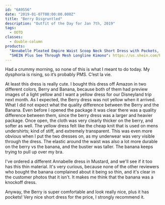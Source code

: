 ```yaml
---
id: "6A9556"
date: "2019-01-07T08:00:00.000Z"
title: "Berry Disgruntled"
description: "Outfit of the Day for Jan 7th, 2019"
tags:
  - OOTD
classes:
  - double-column
products:
  "Annabelle Pleated Empire Waist Scoop Neck Short Dress with Pockets, Berry 2X": https://www.amazon.com/exec/obidos/ASIN/B07CKM3ST4/curvyandtrans-20
  "SHEIN Plus See Through Mesh Longline Kimono": https://us.shein.com/Plus-See-Through-Mesh-Longline-Kimono-p-447628-cat-1940.html
---
```

Had a crummy morning, so none of this is what I meant to do today. My dysphoria is rising, so it’s probably PMS.
C’est la vie.

At least this dress is really cute. I bought this dress off Amazon in two different colors, Berry and Banana, because both of them had preview images of a light yellow and I want a yellow dress for our Disneyland trip next month. As I expected, the Berry dress was not yellow when it arrived. What I did not expect what the quality difference between the Berry and the Banana. Even before I opened the package it was clear there was a quality difference between them, since the berry dress was a larger and heavier package. Once open, the cloth was very clearly thicker on the berry, and softer as well. The yellow dress felt like the cheap knit that is used on mens undershirts; kind of stiff, and extremely transparent. This was even more obvious when I put the two dresses on, as my underwear was very visible through the dress. The elastic around the waist was also a lot more durable on the berry vs the banana, and the bustier was taller. The banana keeps trying to pull up over my bra.

I've ordered a different Annabelle dress in Mustard, and we'll see if it too has this thin material. It's very curious, because none of the other reviewers who bought the banana complained about it being so thin, and it's clear in the customer photos that it isn't. It makes me think that the banana was a knockoff dress.

Anyway, the Berry is super comfortable and look really nice, plus it has pockets! Very nice short dress for the price, I strongly recommend it.

